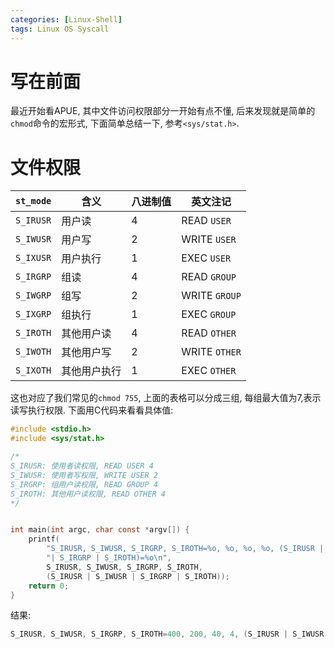 ```yaml
---
categories: [Linux-Shell]
tags: Linux OS Syscall
---
```


# 写在前面

最近开始看APUE, 其中文件访问权限部分一开始有点不懂, 后来发现就是简单的`chmod`命令的宏形式, 下面简单总结一下, 参考`<sys/stat.h>`. 

# 文件权限



| `st_mode` | 含义         | 八进制值 | 英文注记      |
| --------- | ------------ | -------- | ------------- |
| `S_IRUSR` | 用户读       | 4        | READ `USER`   |
| `S_IWUSR` | 用户写       | 2        | WRITE `USER`  |
| `S_IXUSR` | 用户执行     | 1        | EXEC `USER`   |
| `S_IRGRP` | 组读         | 4        | READ `GROUP`  |
| `S_IWGRP` | 组写         | 2        | WRITE `GROUP` |
| `S_IXGRP` | 组执行       | 1        | EXEC `GROUP`  |
| `S_IROTH` | 其他用户读   | 4        | READ `OTHER`  |
| `S_IWOTH` | 其他用户写   | 2        | WRITE `OTHER` |
| `S_IXOTH` | 其他用户执行 | 1        | EXEC `OTHER`  |

这也对应了我们常见的`chmod 755`, 上面的表格可以分成三组, 每组最大值为7,表示读写执行权限. 下面用C代码来看看具体值:

```c
#include <stdio.h>
#include <sys/stat.h>

/*
S_IRUSR: 使用者读权限, READ USER 4
S_IWUSR: 使用者写权限, WRITE USER 2
S_IRGRP: 组用户读权限, READ GROUP 4
S_IROTH: 其他用户读权限, READ OTHER 4
*/


int main(int argc, char const *argv[]) {
    printf(
        "S_IRUSR, S_IWUSR, S_IRGRP, S_IROTH=%o, %o, %o, %o, (S_IRUSR | S_IWUSR "
        "| S_IRGRP | S_IROTH)=%o\n",
        S_IRUSR, S_IWUSR, S_IRGRP, S_IROTH,
        (S_IRUSR | S_IWUSR | S_IRGRP | S_IROTH));
    return 0;
}
```



结果:

```c
S_IRUSR, S_IWUSR, S_IRGRP, S_IROTH=400, 200, 40, 4, (S_IRUSR | S_IWUSR | S_IRGRP | S_IROTH)=644
```

